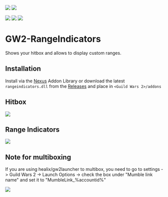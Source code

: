 [![](https://discordapp.com/api/guilds/410828272679518241/widget.png?style=banner2)](https://discord.gg/Mvk7W7gjE4)
[![](https://raidcore.gg/Resources/Images/Patreon.png)](https://www.patreon.com/bePatron?u=46163080)

![](https://img.shields.io/github/license/RaidcoreGG/GW2-RangeIndicators?style=for-the-badge&labelColor=%23131519&color=%230F79AA)
![](https://img.shields.io/github/v/release/RaidcoreGG/GW2-RangeIndicators?style=for-the-badge&labelColor=%23131519&color=%230F79AA)
![](https://img.shields.io/github/downloads/RaidcoreGG/GW2-RangeIndicators/total?style=for-the-badge&labelColor=%23131519&color=%230F79AA)

# GW2-RangeIndicators
Shows your hitbox and allows to display custom ranges.

## Installation
Install via the [Nexus](https://raidcore.gg/Nexus) Addon Library or download the latest `rangeindicators.dll` from the [Releases](https://github.com/RaidcoreGG/GW2-RangeIndicators/releases) and place in `<Guild Wars 2>/addons`

## Hitbox
![](https://i.imgur.com/1lD8Q31.png)

## Range Indicators
![](https://i.imgur.com/1Cutm9H.png)

## Note for multiboxing
If you are using healix/gw2launcher to multibox, you need to go to settings -> Guild Wars 2 -> Launch Options -> check the box under "Mumble link name" and set it to "MumbleLink_%accountid%"

![](https://cdn.discordapp.com/attachments/1331343519864066068/1331352861124067479/image.png?ex=67914e79&is=678ffcf9&hm=fe81ee4c90172fbddd5f523ae7b8186c440007df2ff50cd2e4cd3ed31b54e69b&)